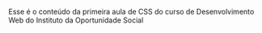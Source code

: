 Esse é o conteúdo da primeira aula de CSS do curso de Desenvolvimento Web do Instituto da Oportunidade Social
